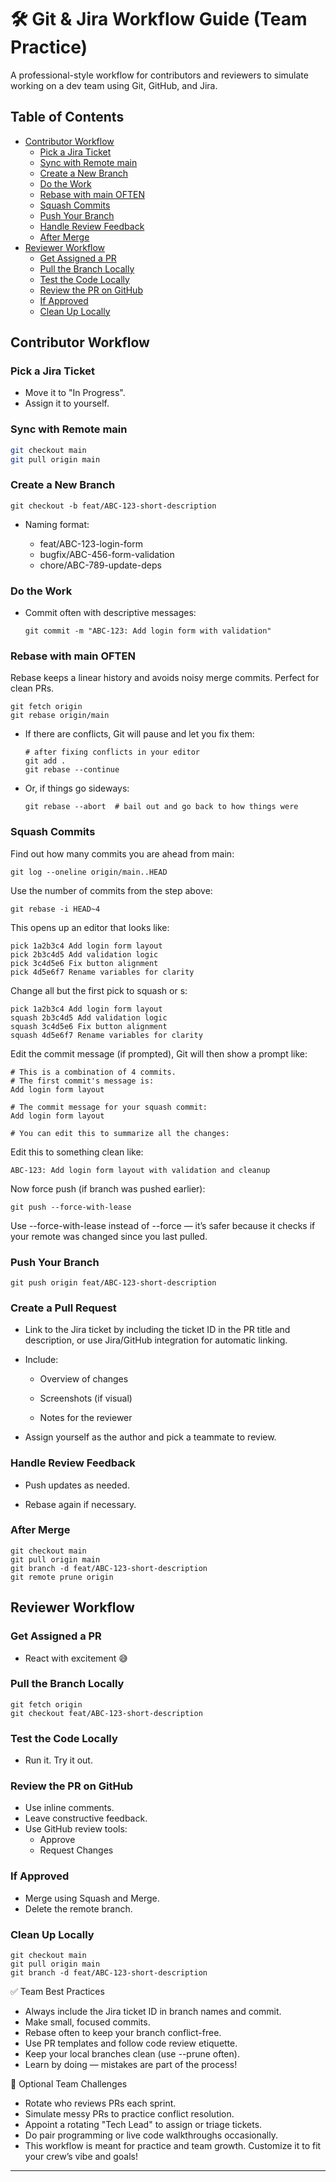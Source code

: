 # 🛠️ Git & Jira Workflow Guide (Team Practice)

A professional-style workflow for contributors and reviewers to simulate working on a dev team using Git, GitHub, and Jira.

## Table of Contents

- [Contributor Workflow](#contributor-workflow)
  - [Pick a Jira Ticket](#pick-a-jira-ticket)
  - [Sync with Remote main](#sync-with-remote-main)
  - [Create a New Branch](#create-a-new-branch)
  - [Do the Work](#do-the-work)
  - [Rebase with main OFTEN](#rebase-with-main-often)
  - [Squash Commits](#squash-commits)
  - [Push Your Branch](#push-your-branch)
  - [Handle Review Feedback](#handle-review-feedback)
  - [After Merge](#after-merge)
- [Reviewer Workflow](#reviewer-workflow)
  - [Get Assigned a PR](#get-assigned-a-pr)
  - [Pull the Branch Locally](#pull-the-branch-locally)
  - [Test the Code Locally](#test-the-code-locally)
  - [Review the PR on GitHub](#review-the-pr-on-gitHub)
  - [If Approved](#if-approved)
  - [Clean Up Locally](#clean-up-locally)

## Contributor Workflow

### Pick a Jira Ticket

- Move it to "In Progress".
- Assign it to yourself.

### Sync with Remote main

```bash
git checkout main
git pull origin main
```

### Create a New Branch

```
git checkout -b feat/ABC-123-short-description
```

- Naming format:

  - feat/ABC-123-login-form
  - bugfix/ABC-456-form-validation
  - chore/ABC-789-update-deps

### Do the Work

- Commit often with descriptive messages:

  ```
  git commit -m "ABC-123: Add login form with validation"
  ```

### Rebase with main OFTEN

Rebase keeps a linear history and avoids noisy merge commits. Perfect for clean PRs.

```
git fetch origin
git rebase origin/main
```

- If there are conflicts, Git will pause and let you fix them:

  ```
  # after fixing conflicts in your editor
  git add .
  git rebase --continue
  ```

- Or, if things go sideways:

  ```
  git rebase --abort  # bail out and go back to how things were
  ```

### Squash Commits

Find out how many commits you are ahead from main:

```
git log --oneline origin/main..HEAD
```

Use the number of commits from the step above:

```
git rebase -i HEAD~4
```

This opens up an editor that looks like:

```
pick 1a2b3c4 Add login form layout
pick 2b3c4d5 Add validation logic
pick 3c4d5e6 Fix button alignment
pick 4d5e6f7 Rename variables for clarity
```

Change all but the first pick to squash or s:

```
pick 1a2b3c4 Add login form layout
squash 2b3c4d5 Add validation logic
squash 3c4d5e6 Fix button alignment
squash 4d5e6f7 Rename variables for clarity
```

Edit the commit message (if prompted), Git will then show a prompt like:

```
# This is a combination of 4 commits.
# The first commit's message is:
Add login form layout

# The commit message for your squash commit:
Add login form layout

# You can edit this to summarize all the changes:
```

Edit this to something clean like:

```
ABC-123: Add login form layout with validation and cleanup
```

Now force push (if branch was pushed earlier):

```
git push --force-with-lease
```

Use --force-with-lease instead of --force — it’s safer because it checks if your remote was changed since you last pulled.

### Push Your Branch

```
git push origin feat/ABC-123-short-description
```

### Create a Pull Request

- Link to the Jira ticket by including the ticket ID in the PR title and description, or use Jira/GitHub integration for automatic linking.

- Include:

  - Overview of changes

  - Screenshots (if visual)

  - Notes for the reviewer

- Assign yourself as the author and pick a teammate to review.

### Handle Review Feedback

- Push updates as needed.

- Rebase again if necessary.

### After Merge

```
git checkout main
git pull origin main
git branch -d feat/ABC-123-short-description
git remote prune origin
```

## Reviewer Workflow

### Get Assigned a PR

- React with excitement 😅

### Pull the Branch Locally

```
git fetch origin
git checkout feat/ABC-123-short-description
```

### Test the Code Locally

- Run it. Try it out.

### Review the PR on GitHub

- Use inline comments.
- Leave constructive feedback.
- Use GitHub review tools:
  - Approve
  - Request Changes

### If Approved

- Merge using Squash and Merge.
- Delete the remote branch.

### Clean Up Locally

```
git checkout main
git pull origin main
git branch -d feat/ABC-123-short-description
```

✅ Team Best Practices

- Always include the Jira ticket ID in branch names and commit.
- Make small, focused commits.
- Rebase often to keep your branch conflict-free.
- Use PR templates and follow code review etiquette.
- Keep your local branches clean (use --prune often).
- Learn by doing — mistakes are part of the process!

🧪 Optional Team Challenges

- Rotate who reviews PRs each sprint.
- Simulate messy PRs to practice conflict resolution.
- Appoint a rotating "Tech Lead" to assign or triage tickets.
- Do pair programming or live code walkthroughs occasionally.
- This workflow is meant for practice and team growth. Customize it to fit your crew’s vibe and goals!

---
